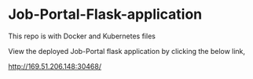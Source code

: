 # Job-Portal-Flask-application
This repo is with Docker and Kubernetes files

View the deployed Job-Portal flask application by clicking the below link,

http://169.51.206.148:30468/


